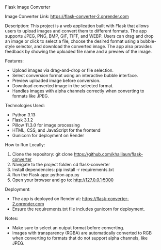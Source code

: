 Flask Image Converter

Image Converter Link: https://flask-converter-2.onrender.com

Description:
This project is a web application built with Flask that allows users to upload images and convert them to different formats. The app supports JPEG, PNG, BMP, GIF, TIFF, and WEBP. Users can drag and drop an image or click to select a file, choose the desired format using a bubble-style selector, and download the converted image. The app also provides feedback by showing the uploaded file name and a preview of the image.

Features:
- Upload images via drag-and-drop or file selection.
- Select conversion format using an interactive bubble interface.
- Preview uploaded image before conversion.
- Download converted image in the selected format.
- Handles images with alpha channels correctly when converting to formats like JPEG.

Technologies Used:
- Python 3.13
- Flask 3.1.2
- Pillow 11.3.0 for image processing
- HTML, CSS, and JavaScript for the frontend
- Gunicorn for deployment on Render

How to Run Locally:
1. Clone the repository:
   git clone https://github.com/khalilaun/flask-converter
2. Navigate to the project folder:
   cd flask-converter
3. Install dependencies:
   pip install -r requirements.txt
4. Run the Flask app:
   python app.py
5. Open your browser and go to:
   http://127.0.0.1:5000

Deployment:
- The app is deployed on Render at:
  https://flask-converter-2.onrender.com
- Ensure the requirements.txt file includes gunicorn for deployment.

Notes:
- Make sure to select an output format before converting.
- Images with transparency (RGBA) are automatically converted to RGB when converting to formats that do not support alpha channels, like JPEG.
